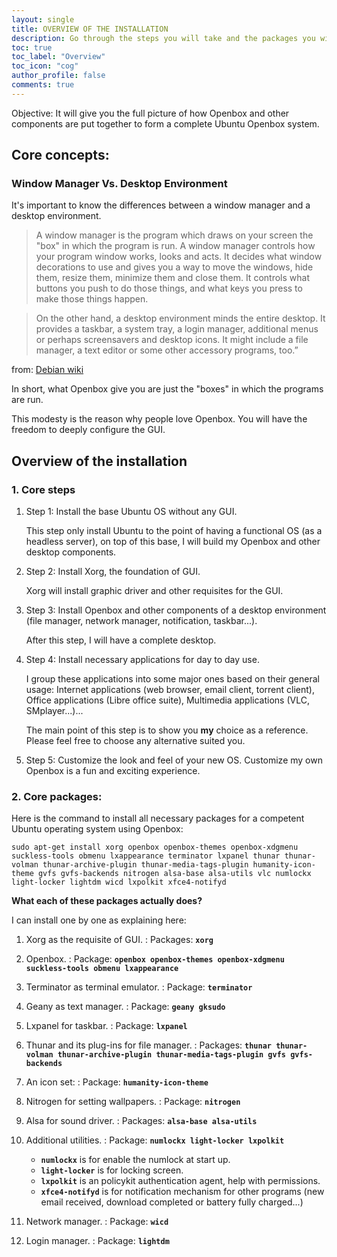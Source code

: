```yaml
---
layout: single
title: OVERVIEW OF THE INSTALLATION
description: Go through the steps you will take and the packages you will install.
toc: true
toc_label: "Overview"
toc_icon: "cog"
author_profile: false
comments: true
---
```


Objective: It will give you the full picture of how Openbox and other components are put together to form a complete Ubuntu Openbox system.

## Core concepts:
### Window Manager Vs. Desktop Environment

It's important to know the differences between a window manager and a desktop environment.

>A window manager is the program which draws on your screen the "box" in which the program is run. A window manager controls how your program window works, looks and acts. It decides what window decorations to use and gives you a way to move the windows, hide them, resize them, minimize them and close them. It controls what buttons you push to do those things, and what keys you press to make those things happen.

>On the other hand, a desktop environment minds the entire desktop. It provides a taskbar, a system tray, a login manager, additional menus or perhaps screensavers and desktop icons. It might include a file manager, a text editor or some other accessory programs, too.”

from: [Debian wiki](https://wiki.debian.org/Openbox/ "Openbox documentation on Debian's wiki")

In short, what Openbox give you are just the "boxes" in which the programs are run. 

This modesty is the reason why people love Openbox. You will have the freedom to deeply configure the GUI.

## Overview of the installation

### 1. Core steps

1. Step 1: Install the base Ubuntu OS without any GUI.

	This step only install Ubuntu to the point of having a functional OS (as a headless server), on top of this base, I will build my Openbox and other desktop components.

2. Step 2: Install Xorg, the foundation of GUI.

	Xorg will install graphic driver and other requisites for the GUI.

3. Step 3: Install Openbox and other components of a desktop environment (file manager, network manager, notification, taskbar...).  	

	After this step, I will have a complete desktop.

4. Step 4: Install necessary applications for day to day use.

	I group these applications into some major ones based on their general usage: Internet applications (web browser, email client, torrent client), Office applications (Libre office suite), Multimedia applications (VLC, SMplayer...)...

	The main point of this step is to show you **my** choice as a reference. Please feel free to choose any alternative suited you.

5. Step 5: Customize the look and feel of your new OS.
  Customize my own Openbox is a fun and exciting experience.

### 2. Core packages:

Here is the command to install all necessary packages for a competent Ubuntu operating system using Openbox:

```
sudo apt-get install xorg openbox openbox-themes openbox-xdgmenu suckless-tools obmenu lxappearance terminator lxpanel thunar thunar-volman thunar-archive-plugin thunar-media-tags-plugin humanity-icon-theme gvfs gvfs-backends nitrogen alsa-base alsa-utils vlc numlockx light-locker lightdm wicd lxpolkit xfce4-notifyd
```

**What each of these packages actually does?**

I can install one by one as explaining here:

1. Xorg as the requisite of GUI.
:	Packages: **`xorg`**

2. Openbox.
: Package: **`openbox openbox-themes openbox-xdgmenu suckless-tools obmenu lxappearance`**

3. Terminator as terminal emulator.
: Package: **`terminator`**

4. Geany as text manager.
: Package: **`geany gksudo`**

5. Lxpanel for taskbar.
: Package: **`lxpanel`**

6. Thunar and its plug-ins for file manager.
: Packages: **`thunar thunar-volman thunar-archive-plugin thunar-media-tags-plugin gvfs gvfs-backends`**

7. An icon set:
: Package: **`humanity-icon-theme`**

8. Nitrogen for setting wallpapers.
: Package: **`nitrogen`**

9. Alsa for sound driver.
: Packages: **`alsa-base alsa-utils`**

10. Additional utilities.
: Package: **`numlockx light-locker lxpolkit`**  

	* **`numlockx`** is for enable the numlock at start up.
	* **`light-locker`** is for locking screen.  
	* **`lxpolkit`** is an policykit authentication agent, help with permissions.
	* **`xfce4-notifyd`** is for notification mechanism for other programs (new email received, download completed or battery fully charged...)

11. Network manager.
: Package: **`wicd`**

12. Login manager.
: Package: **`lightdm`**
